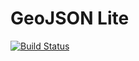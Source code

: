# GeoJSON Lite

[![Build Status](https://travis-ci.org/GaborFarkas/geojson_lite.svg?branch=master)](https://travis-ci.org/GaborFarkas/geojson_lite)
